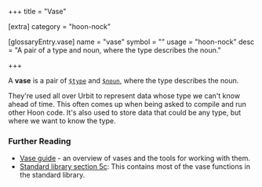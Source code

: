 +++
title = "Vase"

[extra]
category = "hoon-nock"

[glossaryEntry.vase]
name = "vase"
symbol = ""
usage = "hoon-nock"
desc = "A pair of a type and noun, where the type describes the noun."

+++

A **vase** is a pair of [`$type`](/language/hoon/reference/stdlib/4o#type) and
[`$noun`](/language/hoon/reference/stdlib/2q#noun), where the type describes the noun.

They're used all over Urbit to represent data whose type we can't know ahead of
time. This often comes up when being asked to compile and run other Hoon code.
It's also used to store data that could be any type, but where we want to know
the type.

### Further Reading

- [Vase guide](/language/hoon/guides/vases) - an overview of vases and the tools
  for working with them.
- [Standard library section 5c](/language/hoon/reference/stdlib/5c): This contains most
  of the vase functions in the standard library.
